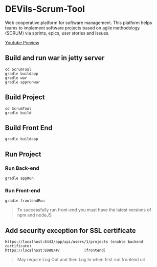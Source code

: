 # DEVils-Scrum-Tool
Web cooperative platform for software management. This platform helps teams to implement software projects based on agile methodology (SCRUM) via sprints, epics, user stories and issues.

[Youtube Preview](https://www.youtube.com/watch?v=9leSPphzYeI)

## Build and run war in jetty server
    cd ScrumTool
    gradle buildapp
    gradle war
    gradle apprunwar

## Build Project
    cd ScrumTool
    gradle build

## Build Front End
	gradle buildapp		

## Run Project

### Run Back-end
    gradle appRun
  
### Run Front-end
    gradle frontendRun
> To successfully run front-end you must have the latest versions of npm and nodeJS

## Add security exception for SSL certificate
	https://localhost:8443/app/api/users/1/projects (enable backend certificate)
	https://localhost:8080/#/ 			(frontend)
> May require Log Out and then Log In when first run frontend url
